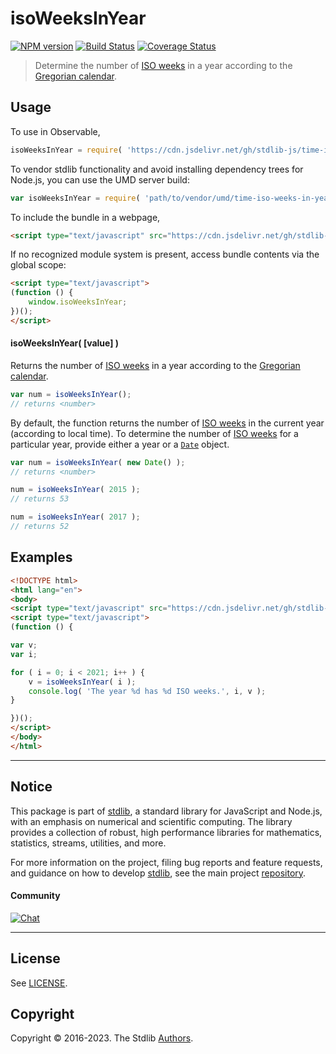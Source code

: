 <!--

@license Apache-2.0

Copyright (c) 2018 The Stdlib Authors.

Licensed under the Apache License, Version 2.0 (the "License");
you may not use this file except in compliance with the License.
You may obtain a copy of the License at

   http://www.apache.org/licenses/LICENSE-2.0

Unless required by applicable law or agreed to in writing, software
distributed under the License is distributed on an "AS IS" BASIS,
WITHOUT WARRANTIES OR CONDITIONS OF ANY KIND, either express or implied.
See the License for the specific language governing permissions and
limitations under the License.

-->

# isoWeeksInYear

[![NPM version][npm-image]][npm-url] [![Build Status][test-image]][test-url] [![Coverage Status][coverage-image]][coverage-url] <!-- [![dependencies][dependencies-image]][dependencies-url] -->

> Determine the number of [ISO weeks][iso-week-date] in a year according to the [Gregorian calendar][gregorian-calendar].



<section class="usage">

## Usage

To use in Observable,

```javascript
isoWeeksInYear = require( 'https://cdn.jsdelivr.net/gh/stdlib-js/time-iso-weeks-in-year@umd/browser.js' )
```

To vendor stdlib functionality and avoid installing dependency trees for Node.js, you can use the UMD server build:

```javascript
var isoWeeksInYear = require( 'path/to/vendor/umd/time-iso-weeks-in-year/index.js' )
```

To include the bundle in a webpage,

```html
<script type="text/javascript" src="https://cdn.jsdelivr.net/gh/stdlib-js/time-iso-weeks-in-year@umd/browser.js"></script>
```

If no recognized module system is present, access bundle contents via the global scope:

```html
<script type="text/javascript">
(function () {
    window.isoWeeksInYear;
})();
</script>
```

#### isoWeeksInYear( \[value] )

Returns the number of [ISO weeks][iso-week-date] in a year according to the [Gregorian calendar][gregorian-calendar].

```javascript
var num = isoWeeksInYear();
// returns <number>
```

By default, the function returns the number of [ISO weeks][iso-week-date] in the current year (according to local time). To determine the number of [ISO weeks][iso-week-date] for a particular year, provide either a year or a [`Date`][date-object] object.

```javascript
var num = isoWeeksInYear( new Date() );
// returns <number>

num = isoWeeksInYear( 2015 );
// returns 53

num = isoWeeksInYear( 2017 );
// returns 52
```

</section>

<!-- /.usage -->

<section class="examples">

## Examples

<!-- eslint no-undef: "error" -->

```html
<!DOCTYPE html>
<html lang="en">
<body>
<script type="text/javascript" src="https://cdn.jsdelivr.net/gh/stdlib-js/time-iso-weeks-in-year@umd/browser.js"></script>
<script type="text/javascript">
(function () {

var v;
var i;

for ( i = 0; i < 2021; i++ ) {
    v = isoWeeksInYear( i );
    console.log( 'The year %d has %d ISO weeks.', i, v );
}

})();
</script>
</body>
</html>
```

</section>

<!-- /.examples -->



<!-- Section for related `stdlib` packages. Do not manually edit this section, as it is automatically populated. -->

<section class="related">

</section>

<!-- /.related -->

<!-- Section for all links. Make sure to keep an empty line after the `section` element and another before the `/section` close. -->


<section class="main-repo" >

* * *

## Notice

This package is part of [stdlib][stdlib], a standard library for JavaScript and Node.js, with an emphasis on numerical and scientific computing. The library provides a collection of robust, high performance libraries for mathematics, statistics, streams, utilities, and more.

For more information on the project, filing bug reports and feature requests, and guidance on how to develop [stdlib][stdlib], see the main project [repository][stdlib].

#### Community

[![Chat][chat-image]][chat-url]

---

## License

See [LICENSE][stdlib-license].


## Copyright

Copyright &copy; 2016-2023. The Stdlib [Authors][stdlib-authors].

</section>

<!-- /.stdlib -->

<!-- Section for all links. Make sure to keep an empty line after the `section` element and another before the `/section` close. -->

<section class="links">

[npm-image]: http://img.shields.io/npm/v/@stdlib/time-iso-weeks-in-year.svg
[npm-url]: https://npmjs.org/package/@stdlib/time-iso-weeks-in-year

[test-image]: https://github.com/stdlib-js/time-iso-weeks-in-year/actions/workflows/test.yml/badge.svg?branch=main
[test-url]: https://github.com/stdlib-js/time-iso-weeks-in-year/actions/workflows/test.yml?query=branch:main

[coverage-image]: https://img.shields.io/codecov/c/github/stdlib-js/time-iso-weeks-in-year/main.svg
[coverage-url]: https://codecov.io/github/stdlib-js/time-iso-weeks-in-year?branch=main

<!--

[dependencies-image]: https://img.shields.io/david/stdlib-js/time-iso-weeks-in-year.svg
[dependencies-url]: https://david-dm.org/stdlib-js/time-iso-weeks-in-year/main

-->

[chat-image]: https://img.shields.io/gitter/room/stdlib-js/stdlib.svg
[chat-url]: https://gitter.im/stdlib-js/stdlib/

[stdlib]: https://github.com/stdlib-js/stdlib

[stdlib-authors]: https://github.com/stdlib-js/stdlib/graphs/contributors

[cli-section]: https://github.com/stdlib-js/time-iso-weeks-in-year#cli
[cli-url]: https://github.com/stdlib-js/time-iso-weeks-in-year/tree/cli
[@stdlib/time-iso-weeks-in-year]: https://github.com/stdlib-js/time-iso-weeks-in-year/tree/main

[umd]: https://github.com/umdjs/umd
[es-module]: https://developer.mozilla.org/en-US/docs/Web/JavaScript/Guide/Modules

[deno-url]: https://github.com/stdlib-js/time-iso-weeks-in-year/tree/deno
[umd-url]: https://github.com/stdlib-js/time-iso-weeks-in-year/tree/umd
[esm-url]: https://github.com/stdlib-js/time-iso-weeks-in-year/tree/esm
[branches-url]: https://github.com/stdlib-js/time-iso-weeks-in-year/blob/main/branches.md

[stdlib-license]: https://raw.githubusercontent.com/stdlib-js/time-iso-weeks-in-year/main/LICENSE

[iso-week-date]: https://en.wikipedia.org/wiki/ISO_week_date

[gregorian-calendar]: https://en.wikipedia.org/wiki/Gregorian_calendar

[date-object]: https://developer.mozilla.org/en-US/docs/Web/JavaScript/Reference/Global_Objects/Date

</section>

<!-- /.links -->
